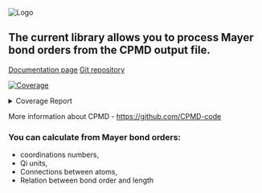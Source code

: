![Logo](https://pawelgoj.github.io/pyMayCoor/Logo-pyMayCoor.png)

## The current library allows you to process Mayer bond orders from the CPMD output file.

[Documentation page](https://pawelgoj.github.io/pyMayCoor/BondOrderCalculations.html)
[Git repository](https://github.com/pawelgoj/pyMayCoor/tree/master/main/BondOrderCalculations)

<!-- Pytest Coverage Comment:Begin -->
<a href="https://github.com/pawelgoj/pyMayCoor/blob/main/README.md"><img alt="Coverage" src="https://img.shields.io/badge/Coverage-92%25-brightgreen.svg" /></a><details><summary>Coverage Report </summary><table><tr><th>File</th><th>Stmts</th><th>Miss</th><th>Cover</th><th>Missing</th></tr><tbody><tr><td colspan="5"><b>main/BondOrderCalculations/BondOrderCalculations</b></td></tr><tr><td>&nbsp; &nbsp;<a href="https://github.com/pawelgoj/pyMayCoor/blob/main/main/BondOrderCalculations/BondOrderCalculations/calculations.py">calculations.py</a></td><td>344</td><td>11</td><td>97%</td><td><a href="https://github.com/pawelgoj/pyMayCoor/blob/main/main/BondOrderCalculations/BondOrderCalculations/calculations.py#L40">40</a>, <a href="https://github.com/pawelgoj/pyMayCoor/blob/main/main/BondOrderCalculations/BondOrderCalculations/calculations.py#L44">44</a>, <a href="https://github.com/pawelgoj/pyMayCoor/blob/main/main/BondOrderCalculations/BondOrderCalculations/calculations.py#L163">163</a>, <a href="https://github.com/pawelgoj/pyMayCoor/blob/main/main/BondOrderCalculations/BondOrderCalculations/calculations.py#L309">309</a>, <a href="https://github.com/pawelgoj/pyMayCoor/blob/main/main/BondOrderCalculations/BondOrderCalculations/calculations.py#L474">474</a>, <a href="https://github.com/pawelgoj/pyMayCoor/blob/main/main/BondOrderCalculations/BondOrderCalculations/calculations.py#L487">487</a>, <a href="https://github.com/pawelgoj/pyMayCoor/blob/main/main/BondOrderCalculations/BondOrderCalculations/calculations.py#L637">637</a>, <a href="https://github.com/pawelgoj/pyMayCoor/blob/main/main/BondOrderCalculations/BondOrderCalculations/calculations.py#L639-L640">639&ndash;640</a>, <a href="https://github.com/pawelgoj/pyMayCoor/blob/main/main/BondOrderCalculations/BondOrderCalculations/calculations.py#L677-L678">677&ndash;678</a></td></tr><tr><td>&nbsp; &nbsp;<a href="https://github.com/pawelgoj/pyMayCoor/blob/main/main/BondOrderCalculations/BondOrderCalculations/input_data.py">input_data.py</a></td><td>396</td><td>46</td><td>88%</td><td><a href="https://github.com/pawelgoj/pyMayCoor/blob/main/main/BondOrderCalculations/BondOrderCalculations/input_data.py#L82-L94">82&ndash;94</a>, <a href="https://github.com/pawelgoj/pyMayCoor/blob/main/main/BondOrderCalculations/BondOrderCalculations/input_data.py#L116-L149">116&ndash;149</a>, <a href="https://github.com/pawelgoj/pyMayCoor/blob/main/main/BondOrderCalculations/BondOrderCalculations/input_data.py#L179-L183">179&ndash;183</a>, <a href="https://github.com/pawelgoj/pyMayCoor/blob/main/main/BondOrderCalculations/BondOrderCalculations/input_data.py#L219">219</a>, <a href="https://github.com/pawelgoj/pyMayCoor/blob/main/main/BondOrderCalculations/BondOrderCalculations/input_data.py#L228-L232">228&ndash;232</a>, <a href="https://github.com/pawelgoj/pyMayCoor/blob/main/main/BondOrderCalculations/BondOrderCalculations/input_data.py#L285">285</a>, <a href="https://github.com/pawelgoj/pyMayCoor/blob/main/main/BondOrderCalculations/BondOrderCalculations/input_data.py#L298-L299">298&ndash;299</a>, <a href="https://github.com/pawelgoj/pyMayCoor/blob/main/main/BondOrderCalculations/BondOrderCalculations/input_data.py#L354-L358">354&ndash;358</a>, <a href="https://github.com/pawelgoj/pyMayCoor/blob/main/main/BondOrderCalculations/BondOrderCalculations/input_data.py#L402-L413">402&ndash;413</a>, <a href="https://github.com/pawelgoj/pyMayCoor/blob/main/main/BondOrderCalculations/BondOrderCalculations/input_data.py#L450-L451">450&ndash;451</a>, <a href="https://github.com/pawelgoj/pyMayCoor/blob/main/main/BondOrderCalculations/BondOrderCalculations/input_data.py#L457">457</a>, <a href="https://github.com/pawelgoj/pyMayCoor/blob/main/main/BondOrderCalculations/BondOrderCalculations/input_data.py#L471">471</a>, <a href="https://github.com/pawelgoj/pyMayCoor/blob/main/main/BondOrderCalculations/BondOrderCalculations/input_data.py#L478">478</a>, <a href="https://github.com/pawelgoj/pyMayCoor/blob/main/main/BondOrderCalculations/BondOrderCalculations/input_data.py#L635">635</a>, <a href="https://github.com/pawelgoj/pyMayCoor/blob/main/main/BondOrderCalculations/BondOrderCalculations/input_data.py#L642">642</a>, <a href="https://github.com/pawelgoj/pyMayCoor/blob/main/main/BondOrderCalculations/BondOrderCalculations/input_data.py#L680">680</a>, <a href="https://github.com/pawelgoj/pyMayCoor/blob/main/main/BondOrderCalculations/BondOrderCalculations/input_data.py#L705">705</a>, <a href="https://github.com/pawelgoj/pyMayCoor/blob/main/main/BondOrderCalculations/BondOrderCalculations/input_data.py#L728">728</a>, <a href="https://github.com/pawelgoj/pyMayCoor/blob/main/main/BondOrderCalculations/BondOrderCalculations/input_data.py#L777">777</a>, <a href="https://github.com/pawelgoj/pyMayCoor/blob/main/main/BondOrderCalculations/BondOrderCalculations/input_data.py#L887">887</a></td></tr><tr><td><b>TOTAL</b></td><td><b>740</b></td><td><b>57</b></td><td><b>92%</b></td><td>&nbsp;</td></tr></tbody></table></details>
<!-- Pytest Coverage Comment:End -->

More information about CPMD - https://github.com/CPMD-code

### You can calculate from Mayer bond orders:

- coordinations numbers,
- Qi units,
- Connections between atoms,
- Relation between bond order and length

